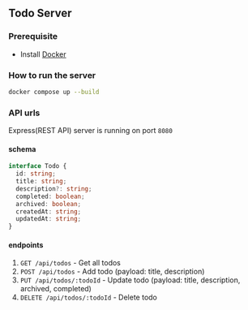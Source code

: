 ## Todo Server

### Prerequisite

- Install [Docker](https://www.docker.com/)

### How to run the server

```bash
docker compose up --build
```

### API urls

Express(REST API) server  is running on port `8080`

#### schema
```typescript
interface Todo {
  id: string;
  title: string;
  description?: string;
  completed: boolean;
  archived: boolean;
  createdAt: string;
  updatedAt: string;
}
```

#### endpoints

1. `GET /api/todos` - Get all todos
2. `POST /api/todos` - Add todo (payload: title, description)
3. `PUT /api/todos/:todoId` - Update todo (payload: title, description, archived, completed)
4. `DELETE /api/todos/:todoId` - Delete todo
